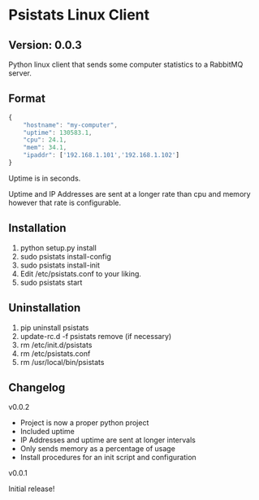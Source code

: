 Psistats Linux Client
=====================

Version: 0.0.3
--------------

Python linux client that sends some computer statistics to a RabbitMQ
server.

Format
------
```javascript
{
    "hostname": "my-computer",
    "uptime": 130583.1,
    "cpu": 24.1,
    "mem": 34.1,
    "ipaddr": ['192.168.1.101','192.168.1.102']
}
```

Uptime is in seconds.

Uptime and IP Addresses are sent at a longer rate than cpu and memory however that rate is configurable.


Installation
------------

1) python setup.py install
2) sudo psistats install-config
3) sudo psistats install-init
4) Edit /etc/psistats.conf to your liking.
5) sudo psistats start


Uninstallation
--------------

1) pip uninstall psistats
2) update-rc.d -f psistats remove (if necessary)
3) rm /etc/init.d/psistats
4) rm /etc/psistats.conf
5) rm /usr/local/bin/psistats


Changelog
---------

v0.0.2
- Project is now a proper python project
- Included uptime
- IP Addresses and uptime are sent at longer intervals
- Only sends memory as a percentage of usage
- Install procedures for an init script and configuration

v0.0.1

Initial release!
 
